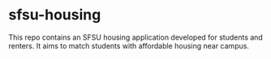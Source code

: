 # sfsu-housing
This repo contains an SFSU housing application developed for students and renters.  It aims to match students with affordable housing near campus. 
